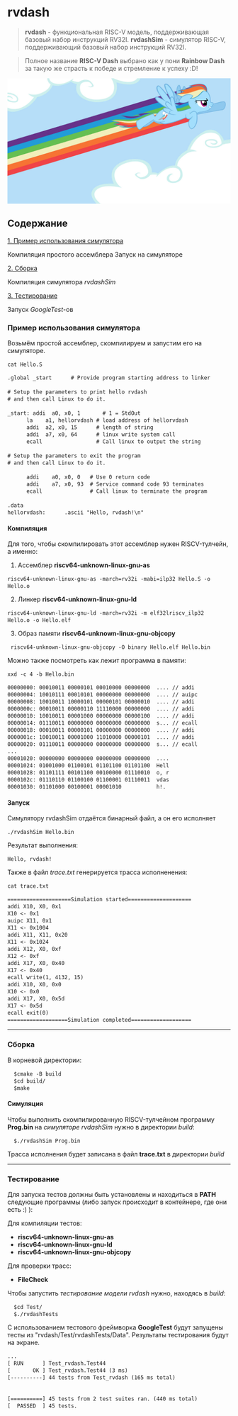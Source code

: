 # rvdash 

> **rvdash** - функциональная RISC-V модель, поддерживающая базовый набор инструкций RV32I.
> **rvdashSim** - cимулятор RISC-V, поддерживающий базовый набор инструкций RV32I.

> Полное название **RISC-V Dash** выбрано как у пони **Rainbow Dash** 
> за такую же страсть к победе и стремление к успеху :D!

 
![example](Pictures/rvdash.jpg) 


## Содержание

[1. Пример использования симулятора](#1)

Компиляция простого ассемблера
Запуск на симуляторе

[2. Сборка ](#2)

Компиляция симулятора *rvdashSim*

[3. Тестирование](#3)

Запуск *GoogleTest*-ов




<a name="1"></a>
 ### Пример использования симулятора

Возьмём простой ассемблер, скомпилируем и запустим его на симуляторе.

```
cat Hello.S
```
  ```
  .global _start      # Provide program starting address to linker

# Setup the parameters to print hello rvdash
# and then call Linux to do it.

_start: addi  a0, x0, 1       # 1 = StdOut
        la    a1, hellorvdash # load address of hellorvdash
        addi  a2, x0, 15      # length of string
        addi  a7, x0, 64      # linux write system call
        ecall                 # Call linux to output the string

# Setup the parameters to exit the program
# and then call Linux to do it.

        addi    a0, x0, 0   # Use 0 return code
        addi    a7, x0, 93  # Service command code 93 terminates
        ecall               # Call linux to terminate the program

.data
hellorvdash:      .ascii "Hello, rvdash!\n"

  ```

#### Компиляция
 
Для того, чтобы скомпилировать этот ассемблер нужен RISCV-тулчейн, а именно:

1. Ассемблер **riscv64-unknown-linux-gnu-as**
```
riscv64-unknown-linux-gnu-as -march=rv32i -mabi=ilp32 Hello.S -o Hello.o 
```
2. Линкер **riscv64-unknown-linux-gnu-ld**
```
riscv64-unknown-linux-gnu-ld -march=rv32i -m elf32lriscv_ilp32  Hello.o -o Hello.elf
```
3. Образ памяти **riscv64-unknown-linux-gnu-objcopy**
```
 riscv64-unknown-linux-gnu-objcopy -O binary Hello.elf Hello.bin
```

Можно также посмотреть как лежит программа в памяти:
```
xxd -c 4 -b Hello.bin
```
```
00000000: 00010011 00000101 00010000 00000000  .... // addi
00000004: 10010111 00010101 00000000 00000000  .... // auipc
00000008: 10010011 10000101 00000101 00000010  .... // addi
0000000c: 00010011 00000110 11110000 00000000  .... // addi
00000010: 10010011 00001000 00000000 00000100  .... // addi
00000014: 01110011 00000000 00000000 00000000  s... // ecall
00000018: 00010011 00000101 00000000 00000000  .... // addi
0000001c: 10010011 00001000 11010000 00000101  .... // addi
00000020: 01110011 00000000 00000000 00000000  s... // ecall
...
00001020: 00000000 00000000 00000000 00000000  ....
00001024: 01001000 01100101 01101100 01101100  Hell
00001028: 01101111 00101100 00100000 01110010  o, r
0000102c: 01110110 01100100 01100001 01110011  vdas
00001030: 01101000 00100001 00001010           h!.

```

#### Запуск
 
 Симулятору rvdashSim отдаётся бинарный файл, а он его исполняет
 ```
 ./rvdashSim Hello.bin
 ```
 Результат выполнения:
 ```
 Hello, rvdash!
 ```
 Также в файл *trace.txt* генерируется трасса исполненения:
 ```
 cat trace.txt
 ```
 ```
 ====================Simulation started====================
addi X10, X0, 0x1
X10 <- 0x1
auipc X11, 0x1
X11 <- 0x1004
addi X11, X11, 0x20
X11 <- 0x1024
addi X12, X0, 0xf
X12 <- 0xf
addi X17, X0, 0x40
X17 <- 0x40
ecall write(1, 4132, 15)
addi X10, X0, 0x0
X10 <- 0x0
addi X17, X0, 0x5d
X17 <- 0x5d
ecall exit(0)
===================Simulation completed===================

 ``` 
 
-----------------------------------------------------------------------------

<a name="2"></a>
 ### Сборка

В корневой директории:

```
  $cmake -B build
  $cd build/
  $make
```
 
#### Симуляция

Чтобы выполнить скомпилированную RISCV-тулчейном программу **Prog.bin** на *симуляторе rvdashSim* нужно в директории *build*:
``` 
  $./rvdashSim Prog.bin
``` 

Трасса исполнения будет записана в файл **trace.txt** в директории *build*


-----------------------------------------------------------------------------

<a name="3"></a>
 ### Тестирование

Для запуска тестов должны быть установлены и находиться в **PATH** следующие программы
(либо запуск происходит в контейнере, где они есть :) ):

Для компиляции тестов:
* **riscv64-unknown-linux-gnu-as**
* **riscv64-unknown-linux-gnu-ld**
* **riscv64-unknown-linux-gnu-objcopy**

Для проверки трасс:
* **FileCheck**

Чтобы запустить *тестирование модели rvdash* нужно, находясь в *build*:  

```
  $cd Test/
  $./rvdashTests
```
С использованием тестового фреймворка **GoogleTest** будут запущены тесты из "rvdash/Test/rvdashTests/Data". Результаты тестирования будут на экране.

```
...
[ RUN      ] Test_rvdash.Test44
[       OK ] Test_rvdash.Test44 (3 ms)
[----------] 44 tests from Test_rvdash (165 ms total)


[==========] 45 tests from 2 test suites ran. (440 ms total)
[  PASSED  ] 45 tests.
```
 
